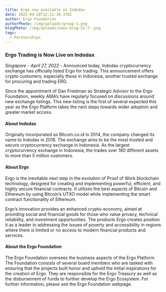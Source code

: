 ```yaml
---
title: Ergo now available on Indodax
date: 2022-04-28T12:11:10.376Z
author: Ergo Foundation
authorPhoto: /img/uploads/group-1.png
blogPhoto: /img/uploads/news-blog-52-7-.png
tags:
  - Partnerships
---
```

### Ergo Trading is Now Live on Indodax

*Singapore - April 27, 2022* - Announced today, Indodax cryptocurrency exchange has officially listed Ergo for trading. This announcement offers crypto customers, especially those in Indonesia, another trusted exchange for procuring and trading ERG.

Since the appointment of Dan Friedman as Strategic Advisor to the Ergo Foundation, weekly AMA’s have regularly focused on discussions around new exchange listings. This new listing is the first of several expected this year as the Ergo Platform takes the next steps towards wider adoption and greater market access.

#### About Indodax

Originally incorporated as Bitcoin.co.id in 2014, the company changed its name to Indodax in 2018. The exchange aims to be the most trusted and secure cryptocurrency exchange in Indonesia. As the largest cryptocurrency exchange in Indonesia, the trades over 180 different assets to more than 5 million customers. 

#### About Ergo

Ergo is the inevitable next step in the evolution of Proof of Work blockchain technology, designed for creating and implementing powerful, efficient, and highly secure financial contracts. It utilizes the best aspects of Bitcoin and Ethereum by using Bitcoin’s UTXO model while implementing the smart contract functionality of Ethereum.

Ergo’s innovation provides an enhanced crypto-economy, aimed at providing social and financial goods for those who value privacy, technical reliability, and investment opportunities. The products Ergo creates position it as a leader in addressing the issues of poverty and accessibility in regions where there is limited or no access to modern financial products and services.

#### About the Ergo Foundation

The Ergo Foundation oversees the business aspects of the Ergo Platform. The Foundation consists of several board members who are tasked with ensuring that the projects built honor and uphold the initial inspirations for the creation of Ergo. They are responsible for the Ergo Treasury as well as the disbursement of funds to further develop the Ergo Ecosystem. For further information, please see the Ergo Foundation webpage.